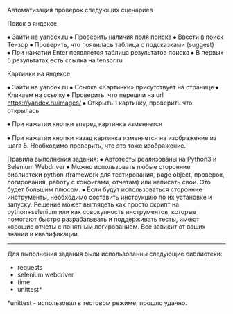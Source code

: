Автоматизация проверок следующих сценариев

Поиск в яндексе

⦁	Зайти на yandex.ru
⦁	Проверить наличия поля поиска
⦁	Ввести в поиск Тензор
⦁	Проверить, что появилась таблица с подсказками (suggest)  
⦁	При нажатии Enter появляется таблица результатов поиска
⦁	 В первых 5 результатах есть ссылка на tensor.ru

 
Картинки на яндексе
 
⦁	Зайти на yandex.ru
⦁	Ссылка «Картинки» присутствует на странице
⦁	Кликаем на ссылку
⦁	Проверить, что перешли на url https://yandex.ru/images/
⦁	Открыть 1 картинку, проверить что открылась
 
⦁	При нажатии кнопки вперед  картинка изменяется
 
⦁	При нажатии кнопки назад картинка изменяется на изображение из шага 5. Необходимо проверить, что это тоже изображение.

  
Правила выполнения задания:
⦁	Автотесты реализованы на Python3 и Selenium Webdriver
⦁	Можно использовать любые сторонние библиотеки  python (framework для тестирования, page object, проверок, логирования, работу с конфигами, отчетам) или написать свои. Это будет большим плюсом.
⦁	Если будут использоваться сторонние инструменты, необходимо составить инструкцию по их установке и запуску.
Решение  может выглядеть как просто скрипт на python+selenium или как совокупность инструментов, которые помогают быстро разрабатывать  и поддерживать тесты, имеют хорошие отчеты с понятным логированием. Все зависит от ваших знаний и квалификации.

----------------------------------------------------------------------------------------------------------------------------

Для выполнения задания были использованны следующие библиотеки:
- requests
- selenium webdriver
- time 
- unittest*

*unittest - использовал в тестовом режиме, прошло удачно.

